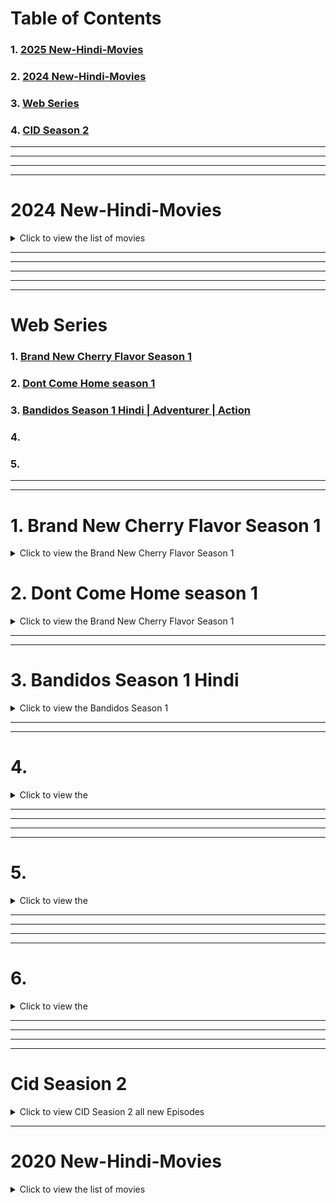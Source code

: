 # Table of Contents

### 1. [2025 New-Hindi-Movies](#2025-new-hindi-movies)
### 2. [2024 New-Hindi-Movies](#2024-new-hindi-movies)

### 3. [Web Series](#web-series)
 
### 4. [CID Season 2](#cid-seasion-2)

---
---
---
---

# 2024 New-Hindi-Movies

<details>
  <summary>Click to view the list of movies</summary>

  ### 1. Max - 2024 | Hindi | Kichcha Sudeep | B Ajaneesh Loknath | Vijay Kartikeyaa [Click here to Watch](https://www.bitchute.com/video/fTrdfy5XhNa3/)  
  ###  2. Pushpa 2 - The Rule (Hindi) | Allu Arjun | Sukumar | Rashmika Mandanna | Fahadh Faasil | DSP [Click here to Watch](https://www.bitchute.com/video/sRvtSSz5g4dC)  
  ###  3. Bagheera 2024 Hindi [Click here to Watch](https://www.bitchute.com/video/QMXyAzuDh9PG)  
  ###  4. Along With the Gods The Last 49 Days Hindi [Click here to Watch](https://www.bitchute.com/video/8DwtJ2WqHFS8)  
  ###  5. Thalavan 2024 Hindi | Biju Menon, Asif Ali [Click here to Watch](https://www.bitchute.com/video/ybtY4MjcdNde)  
  ###  6. Amaran 2024 Hindi | Sivakarthikeyan, Sai Pallavi | Rajkumar | GV Prakash | Kamal Haasan [Click here to Watch](https://www.bitchute.com/video/GlCY6CvqFfDm)  
  ###  7. Lust Stories [Click here to Watch](https://www.bitchute.com/video/G6skerjhLAR7)  
  ###  8. Lust Stories 2 [Click here to Watch](https://www.bitchute.com/video/u6Tzoyd7i2dU)  
  ###  9. Never Let Go 2024 Hindi [Click here to Watch](https://www.bitchute.com/video/HtdlRZJXUlKN/)  
  ###  10. Sting 2024 in Hind [Click here to Watch](https://www.bitchute.com/video/n5jF2k1tDtAK/)  
  ###  11. Alice in Wonderland In Hindi | Action | Adventure | Thriller  [Click here to Watch](https://www.bitchute.com/video/y61GV90SA7bX/)  
  ###  12. Dancing Village | Action | Adventure | Thriller  [Click here to Watch](https://www.bitchute.com/video/YyARuq1aHO38/)  
  ###  13. The Red Ghost  | Action | Adventure | Thriller  [Click here to Watch](https://www.bitchute.com/video/usg5MdFzlZDz/)  
  ###  14. Contagion of Fear 2024 | Action | Adventure | Thriller [Click here to Watch](https://www.bitchute.com/video/tkfPaPGOR2Ux/)  
  ###  15. Fear the Night | Action | Adventure | Thriller [Click here to Watch]()  
  ###  16. Tarot 2024 | Horror | Action | Adventure | Thriller [Click here to Watch](https://www.bitchute.com/video/9KBTDZPhROeI/)  
  
  ###  17. Phir Aayi Hasseen Dillruba | Drama | Crime | Thriller [Click here to Watch](https://www.bitchute.com/video/w2O6vBUM107p/)  
  
  ###  18. We Live in Time 2024 | Drama | Crime | Thriller [Click here to Watch](https://www.bitchute.com/video/AhSqUC4DDYP5/)  
  
  ###  19. Sonic the Hedgehog 3 (2024) In Hindi | Si-Fi | Action| Adventure | Crime | Thriller [Click here to Watch](https://www.bitchute.com/video/slX5vG4jXG1Y/)  
  
  ###  20. [Click here to Watch]()  

</details>

---

---
---
---
---

# Web Series
### 1. [Brand New Cherry Flavor Season 1](#1-brand-new-cherry-flavor-season-1)
### 2. [Dont Come Home season 1](#2-dont-come-home-season-1)
### 3. [Bandidos Season 1 Hindi | Adventurer | Action](3-bandidos-season-1-hindi)
### 4. [](4-)
### 5. [](5-)



---
---
 

#  1. Brand New Cherry Flavor Season 1

<details>
  <summary>Click to view the Brand New Cherry Flavor Season 1</summary>
 
  

### **Brand New Cherry Flavor Season 1 Episode 1 Hindi**  
[Watch here](https://www.bitchute.com/video/5YYq85K2PYQE/)  

### **Brand New Cherry Flavor Season 1 Episode 2 Hindi**  
[Watch here](https://www.bitchute.com/video/LR3DNxLP5j0A/)  

### **Brand New Cherry Flavor Season 1 Episode 3 Hindi**  
[Watch here](https://www.bitchute.com/video/WiMp4thsGtLQ/)  

### **Brand New Cherry Flavor Season 1 Episode 4 Hindi**  
[Watch here](https://www.bitchute.com/video/r50mhAYVFlZR/)  

### **Brand New Cherry Flavor Season 1 Episode 5 Hindi**  
[Watch here](https://www.bitchute.com/video/xigYqx0cx2vD/)  

### **Brand New Cherry Flavor Season 1 Episode 6 Hindi**  
[Watch here](https://www.bitchute.com/video/T7RTX0FMJ4vu/)  

### **Brand New Cherry Flavor Season 1 Episode 7 Hindi**  
[Watch here](https://www.bitchute.com/video/UKb3pCqfhA3g/)  

### **Brand New Cherry Flavor Season 1 Episode 8 Hindi**  
[Watch here](https://www.bitchute.com/video/ZXA7tvT6HmbY/)  

 

</details>


# 2. Dont Come Home season 1

<details>
  <summary>Click to view the Brand New Cherry Flavor Season 1</summary>
 
---
---
 
### Dont Come Home season 1 Episode 1
[Watch here](https://www.bitchute.com/video/KQEvCm1xs00m/)


### Dont Come Home season 1 Episode 2
[Watch here](https://www.bitchute.com/video/6cHHT3yAexa6/)


### Dont Come Home season 1 Episode 3
[Watch here](https://www.bitchute.com/video/OX49wIYYG5aB/)


### Dont Come Home season 1 Episode 4
[Watch here](https://www.bitchute.com/video/rRaVb6W3ElSX/)


### Dont Come Home season 1 Episode 5
[Watch here](https://www.bitchute.com/video/Kdv4firk5HHT/)


### Dont Come Home season 1 Episode 6
[Watch here](https://www.bitchute.com/video/Iij4a7ad7uW6/)


</details>



---
---


# 3. Bandidos Season 1 Hindi  

<details>
  <summary>Click to view the Bandidos Season 1   </summary>
 
---
---
 
### Bandidos Season 1 Episode 1 Hindi
[Watch here](https://www.bitchute.com/video/8ixitCSLxy8c/)

### Bandidos Season 1 Episode 2 Hindi
[Watch here](https://www.bitchute.com/video/gfK4TzHb8UZL/)

### Bandidos Season 1 Episode 3 Hindi
[Watch here](https://www.bitchute.com/video/kHI2DGSynjMZ/)

### Bandidos Season 1 Episode 4 Hindi
[Watch here](https://www.bitchute.com/video/kUKSJgH30S8F/)

### Bandidos Season 1 Episode 5 Hindi
[Watch here](https://www.bitchute.com/video/z160iAAWXyMc/)

### Bandidos Season 1 Episode 6 Hindi
[Watch here](https://www.bitchute.com/video/m2tFEs6KfBhk/)

### Bandidos Season 1 Episode 7 Hindi
[Watch here](https://www.bitchute.com/video/yTwywBDfA2CW/)

</details>



---
---

# 4.  

<details>
  <summary>Click to view the     </summary>
 
---
---
 
### 
[Watch here]()

### 
[Watch here]()

### 
[Watch here]()

### 
[Watch here]()

### 
[Watch here]()




</details>

 




---
---




 


---
---

# 5.  

<details>
  <summary>Click to view the     </summary>
 
---
---
 
### 
[Watch here]()

### 
[Watch here]()

### 
[Watch here]()

### 
[Watch here]()

### 
[Watch here]()




</details>

 




---
---







---
---

# 6.  

<details>
  <summary>Click to view the     </summary>
 
---
---
 
### 
[Watch here]()

### 
[Watch here]()

### 
[Watch here]()

### 
[Watch here]()

### 
[Watch here]()




</details>

 




---
---


---
---

#  Cid Seasion 2

<details>
  <summary>Click to view CID Seasion 2 all new Episodes</summary>

  ###  1. [Click here to Watch]()
  ###  2. CID Season 2 22nd December Episode 2 [Click here to Watch](https://www.bitchute.com/video/iPqd6aB351rL/)
 
  ###  3. CID Season 2  Episode 3  28th December 2024 [1. Click here to Watch](https://dai.ly/x9bhlb2)
  ###  ---------->Link 2  for CID Season 2  Episode 3 [2. Click here to Watch](https://www.bitchute.com/video/tM7cEjuJZIPp/)
  ###  4. CID Season 2 Episode 4 | Chehre Par Chehra | चेहरे पर चेहरा [Click here to Watch](https://dai.ly/x9bj8u2)
  ###  ---------->Link 2  for CID Season 2  Episode 4 [2. Click here to Watch](https://www.bitchute.com/video/td0kQ8n1q3Ff/)
  ###  5. [Click here to Watch]()
  ###  6. [Click here to Watch]()
  ###  7. [Click here to Watch]()
  ###  8. [Click here to Watch]()
  ###  9. [Click here to Watch]()
  ###  10. [Click here to Watch]()
  ###  11. [Click here to Watch]()
  ###  12. [Click here to Watch]()
  ###  13. [Click here to Watch]()
  ###  14. [Click here to Watch]()
  ###  15. [Click here to Watch]()
  ###  16. [Click here to Watch]()
  ###  17. [Click here to Watch]()
  ###  18. [Click here to Watch]()
  ###  19. [Click here to Watch]()
  ###  20. [Click here to Watch]()
</details>

---

# 2020 New-Hindi-Movies

<details>
  <summary>Click to view the list of movies</summary>
 
  ###  1. [Click here to Watch]()
  ###  2. [Click here to Watch]()
  ###  3. [Click here to Watch]()
  ###  4. [Click here to Watch]()
  ###  5. [Click here to Watch]()
  ###  6. [Click here to Watch]()
  ###  7. [Click here to Watch]()
  ###  8. [Click here to Watch]()
  ###  9. [Click here to Watch]()
  ###  10. [Click here to Watch]()
  ###  11. [Click here to Watch]()
  ###  12. [Click here to Watch]()
  ###  13. [Click here to Watch]()
  ###  14. [Click here to Watch]()
  ###  15. [Click here to Watch]()
  ###  16. [Click here to Watch]()
  ###  17. [Click here to Watch]()
  ###  18. [Click here to Watch]()
  ###  19. [Click here to Watch]()
  ###  20. [Click here to Watch]()
</details>
